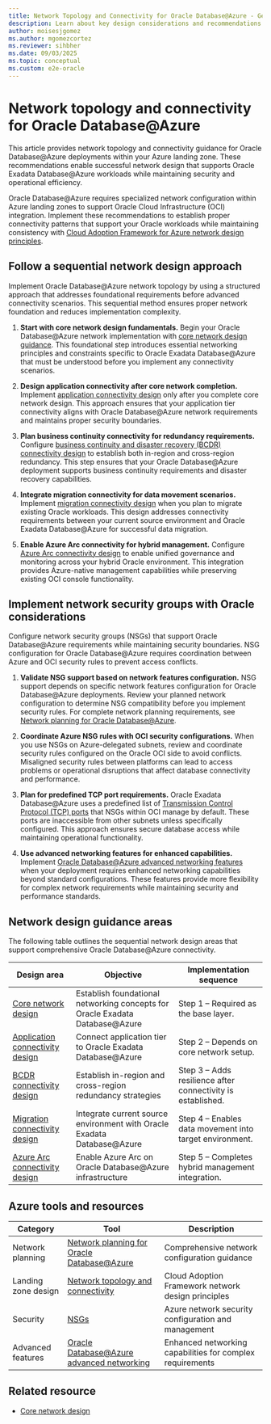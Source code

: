 ```yaml
---
title: Network Topology and Connectivity for Oracle Database@Azure - Get Started
description: Learn about key design considerations and recommendations for Oracle Database@Azure network topology and connectivity for your landing zone.
author: moisesjgomez
ms.author: mgomezcortez
ms.reviewer: sihbher
ms.date: 09/03/2025
ms.topic: conceptual
ms.custom: e2e-oracle
---
```


# Network topology and connectivity for Oracle Database@Azure

This article provides network topology and connectivity guidance for Oracle Database@Azure deployments within your Azure landing zone. These recommendations enable successful network design that supports Oracle Exadata Database@Azure workloads while maintaining security and operational efficiency.

Oracle Database@Azure requires specialized network configuration within Azure landing zones to support Oracle Cloud Infrastructure (OCI) integration. Implement these recommendations to establish proper connectivity patterns that support your Oracle workloads while maintaining consistency with [Cloud Adoption Framework for Azure network design principles](/azure/cloud-adoption-framework/ready/landing-zone/design-area/network-topology-and-connectivity).

## Follow a sequential network design approach

Implement Oracle Database@Azure network topology by using a structured approach that addresses foundational requirements before advanced connectivity scenarios. This sequential method ensures proper network foundation and reduces implementation complexity.

1. **Start with core network design fundamentals.** Begin your Oracle Database@Azure network implementation with [core network design guidance](core-network-design.md). This foundational step introduces essential networking principles and constraints specific to Oracle Exadata Database@Azure that must be understood before you implement any connectivity scenarios.

1. **Design application connectivity after core network completion.** Implement [application connectivity design](application-connectivity-design.md) only after you complete core network design. This approach ensures that your application tier connectivity aligns with Oracle Database@Azure network requirements and maintains proper security boundaries.

1. **Plan business continuity connectivity for redundancy requirements.** Configure [business continuity and disaster recovery (BCDR) connectivity design](business-continuity-disaster-recovery-connectivity-design.md) to establish both in-region and cross-region redundancy. This step ensures that your Oracle Database@Azure deployment supports business continuity requirements and disaster recovery capabilities.

1. **Integrate migration connectivity for data movement scenarios.** Implement [migration connectivity design](migration-connectivity-design.md) when you plan to migrate existing Oracle workloads. This design addresses connectivity requirements between your current source environment and Oracle Exadata Database@Azure for successful data migration.

1. **Enable Azure Arc connectivity for hybrid management.** Configure [Azure Arc connectivity design](azure-arc-connectivity-design.md) to enable unified governance and monitoring across your hybrid Oracle environment. This integration provides Azure-native management capabilities while preserving existing OCI console functionality.

## Implement network security groups with Oracle considerations

Configure network security groups (NSGs) that support Oracle Database@Azure requirements while maintaining security boundaries. NSG configuration for Oracle Database@Azure requires coordination between Azure and OCI security rules to prevent access conflicts.

1. **Validate NSG support based on network features configuration.** NSG support depends on specific network features configuration for Oracle Database@Azure deployments. Review your planned network configuration to determine NSG compatibility before you implement security rules. For complete network planning requirements, see [Network planning for Oracle Database@Azure](/azure/oracle/oracle-db/oracle-database-network-plan).

1. **Coordinate Azure NSG rules with OCI security configurations.** When you use NSGs on Azure-delegated subnets, review and coordinate security rules configured on the Oracle OCI side to avoid conflicts. Misaligned security rules between platforms can lead to access problems or operational disruptions that affect database connectivity and performance.

1. **Plan for predefined TCP port requirements.** Oracle Exadata Database@Azure uses a predefined list of [Transmission Control Protocol (TCP) ports](https://docs.public.content.oci.oraclecloud.com/iaas/exadatacloud/doc/ecs-security-guide.html#ECSCM-GUID-93DD9F98-AC6F-4538-AE78-13399C1C02A7) that NSGs within OCI manage by default. These ports are inaccessible from other subnets unless specifically configured. This approach ensures secure database access while maintaining operational functionality.

1. **Use advanced networking features for enhanced capabilities.** Implement [Oracle Database@Azure advanced networking features](/azure/oracle/oracle-db/oracle-database-network-plan#advanced-networking-features) when your deployment requires enhanced networking capabilities beyond standard configurations. These features provide more flexibility for complex network requirements while maintaining security and performance standards.

## Network design guidance areas

The following table outlines the sequential network design areas that support comprehensive Oracle Database@Azure connectivity.

| Design area | Objective | Implementation sequence |
|-------------|-----------|-------------------------|
| [Core network design](core-network-design.md) | Establish foundational networking concepts for Oracle Exadata Database@Azure | Step 1 – Required as the base layer. |
| [Application connectivity design](application-connectivity-design.md) | Connect application tier to Oracle Exadata Database@Azure | Step 2 – Depends on core network setup. |
| [BCDR connectivity design](business-continuity-disaster-recovery-connectivity-design.md) | Establish in-region and cross-region redundancy strategies | Step 3 – Adds resilience after connectivity is established. |
| [Migration connectivity design](migration-connectivity-design.md) | Integrate current source environment with Oracle Exadata Database@Azure | Step 4 – Enables data movement into target environment. |
| [Azure Arc connectivity design](azure-arc-connectivity-design.md) | Enable Azure Arc on Oracle Database@Azure infrastructure | Step 5 – Completes hybrid management integration. |

## Azure tools and resources

| Category | Tool | Description |
|----------|------|-------------|
| Network planning | [Network planning for Oracle Database@Azure](/azure/oracle/oracle-db/oracle-database-network-plan) | Comprehensive network configuration guidance |
| Landing zone design | [Network topology and connectivity](/azure/cloud-adoption-framework/ready/landing-zone/design-area/network-topology-and-connectivity) | Cloud Adoption Framework network design principles |
| Security | [NSGs](/azure/virtual-network/network-security-groups-overview) | Azure network security configuration and management |
| Advanced features | [Oracle Database@Azure advanced networking](/azure/oracle/oracle-db/oracle-database-network-plan#advanced-networking-features) | Enhanced networking capabilities for complex requirements |

## Related resource

- [Core network design](core-network-design.md)
